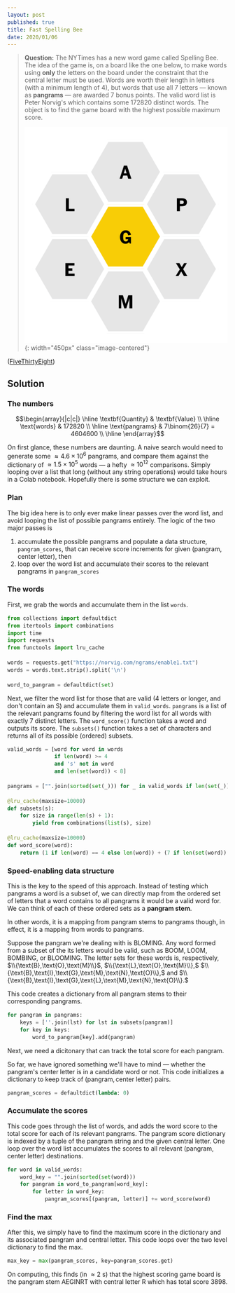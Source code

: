 ```yaml
---
layout: post
published: true
title: Fast Spelling Bee
date: 2020/01/06
---
```


>**Question:** The NYTimes has a new word game called Spelling Bee. The idea of the game is, on a board like the one below, to make words using **only** the letters on the board under the constraint that the central letter must be used. Words are worth their length in letters (with a minimum length of $4$), but words that use all $7$ letters — known as **pangrams** — are awarded $7$ bonus points. The valid word list is Peter Norvig's which contains some 172820 distinct words. The object is to find the game board with the highest possible maximum score.
>
>![](/img/2020-01-06-honeycomb.png){: width="450px" class="image-centered"}


<!--more-->

([FiveThirtyEight](https://fivethirtyeight.com/features/can-you-solve-the-vexing-vexillology/))

## Solution

### The numbers

$$\begin{array}{|c|c|} \hline
\textbf{Quantity} & \textbf{Value} \\ \hline
\text{words} & 172820 \\ \hline
\text{pangrams} & 7\binom{26}{7} = 4604600 \\ \hline
\end{array}$$

On first glance, these numbers are daunting. A naive search would need to generate some $\approx 4.6\times10^6$ pangrams, and compare them against the dictionary of $\approx 1.5\times10^5$ words — a hefty $\approx 10^{12}$ comparisons. Simply looping over a list that long (without any string operations) would take hours in a Colab notebook. Hopefully there is some structure we can exploit.


### Plan

The big idea here is to only ever make linear passes over the word list, and avoid looping the list of possible pangrams entirely. The logic of the two major passes is

1. accumulate the possible pangrams and populate a data structure, `pangram_scores`, that can receive score increments for given $\left(\text{pangram},\text{center letter}\right),$ then
2. loop over the word list and accumulate their scores to the relevant pangrams in `pangram_scores`

### The words

First, we grab the words and accumulate them in the list `words`.

```python
from collections import defaultdict
from itertools import combinations
import time
import requests
from functools import lru_cache

words = requests.get("https://norvig.com/ngrams/enable1.txt")
words = words.text.strip().split('\n')

word_to_pangram = defaultdict(set)
```

Next, we filter the word list for those that are valid ($4$ letters or longer, and don't contain an $\text{S}$) and accumulate them in `valid_words`. `pangrams` is a list of the relevant pangrams found by filtering the word list for all words with exactly $7$ distinct letters. The `word_score()` function takes a word and outputs its score. The `subsets()` function takes a set of characters and returns all of its possible (ordered) subsets.

```python
valid_words = [word for word in words
               if len(word) >= 4
               and 's' not in word
               and len(set(word)) < 8]

pangrams = ["".join(sorted(set(_))) for _ in valid_words if len(set(_)) == 7]

@lru_cache(maxsize=10000)
def subsets(s):
    for size in range(len(s) + 1):
        yield from combinations(list(s), size)
        
@lru_cache(maxsize=10000)
def word_score(word):
    return (1 if len(word) == 4 else len(word)) + (7 if len(set(word)) == 7 else 0)
```

### Speed-enabling data structure

This is the key to the speed of this approach. Instead of testing which pangrams a word is a subset of, we can directly map from the ordered set of letters that a word contains to all pangrams it would be a valid word for. We can think of each of these ordered sets as a **pangram stem**.

In other words, it is a mapping from pangram stems to pangrams though, in effect, it is a mapping from words to pangrams.

Suppose the pangram we're dealing with is $\text{BLOMING}.$ Any word formed from a subset of the its letters would be valid, such as $\text{BOOM},$ $\text{LOOM},$ $\text{BOMBING},$ or $\text{BLOOMING}.$ The letter sets for these words is, respectively, $\\{\text{B},\text{O},\text{M}\\}$, $\\{\text{L},\text{O},\text{M}\\},$ $\\{\text{B},\text{I},\text{G},\text{M},\text{N},\text{O}\\},$ and $\\{\text{B},\text{I},\text{G},\text{L},\text{M},\text{N},\text{O}\\}.$ 

This code creates a dictionary from all pangram stems to their corresponding pangrams. 

```python
for pangram in pangrams:
    keys = [''.join(lst) for lst in subsets(pangram)]
    for key in keys:
        word_to_pangram[key].add(pangram)
```

Next, we need a dicitonary that can track the total score for each pangram. 

So far, we have ignored something we'll have to mind — whether the pangram's center letter is in a candidate word or not. This code initializes a dictionary to keep track of $\left(\text{pangram},\text{center letter}\right)$ pairs.

```python
pangram_scores = defaultdict(lambda: 0)
```

### Accumulate the scores

This code goes through the list of words, and adds the word score to the total score for each of its relevant pangrams. The pangram score dictionary is indexed by a tuple of the pangram string and the given central letter. One loop over the word list accumulates the scores to all relevant $\left(\text{pangram},\text{center letter}\right)$ destinations.

```python
for word in valid_words:
    word_key = "".join(sorted(set(word)))
    for pangram in word_to_pangram[word_key]:
        for letter in word_key:
            pangram_scores[(pangram, letter)] += word_score(word)
```

### Find the max

After this, we simply have to find the maximum score in the dictionary and its associated $\text{pangram}$ and $\text{central letter}.$ This code loops over the two level dictionary to find the max.

```python
max_key = max(pangram_scores, key=pangram_scores.get)
```

On computing, this finds (in $\approx\text{2 s}$) that the highest scoring game board is the pangram stem $\text{AEGINRT}$ with central letter $\text{R}$ which has total score $3898.$



<br>
